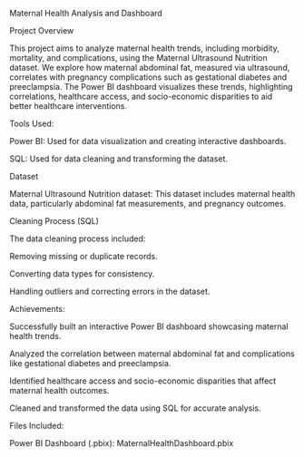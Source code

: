 Maternal Health Analysis and Dashboard

Project Overview

This project aims to analyze maternal health trends, including morbidity, mortality, and complications, using the Maternal Ultrasound Nutrition dataset. We explore how maternal abdominal fat, measured via ultrasound, correlates with pregnancy complications such as gestational diabetes and preeclampsia. The Power BI dashboard visualizes these trends, highlighting correlations, healthcare access, and socio-economic disparities to aid better healthcare interventions.

Tools Used:

Power BI: Used for data visualization and creating interactive dashboards.

SQL: Used for data cleaning and transforming the dataset.

Dataset

Maternal Ultrasound Nutrition dataset: This dataset includes maternal health data, particularly abdominal fat measurements, and pregnancy outcomes.

Cleaning Process (SQL)

The data cleaning process included:

Removing missing or duplicate records.

Converting data types for consistency.

Handling outliers and correcting errors in the dataset.

Achievements:

Successfully built an interactive Power BI dashboard showcasing maternal health trends.

Analyzed the correlation between maternal abdominal fat and complications like gestational diabetes and preeclampsia.

Identified healthcare access and socio-economic disparities that affect maternal health outcomes.

Cleaned and transformed the data using SQL for accurate analysis.

Files Included:

Power BI Dashboard (.pbix): MaternalHealthDashboard.pbix
